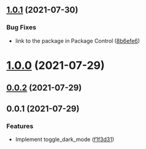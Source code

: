 ## [1.0.1](https://github.com/ElMassimo/sublime-toggle-dark-mode/compare/1.0.0...1.0.1) (2021-07-30)


### Bug Fixes

* link to the package in Package Control ([8b6efe6](https://github.com/ElMassimo/sublime-toggle-dark-mode/commit/8b6efe635f94d81daa52d998164e02fa333b9748))



# [1.0.0](https://github.com/ElMassimo/sublime-toggle-dark-mode/compare/0.0.2...1.0.0) (2021-07-29)



## [0.0.2](https://github.com/ElMassimo/sublime-toggle-dark-mode/compare/0.0.1...0.0.2) (2021-07-29)



## 0.0.1 (2021-07-29)


### Features

* Implement toggle_dark_mode ([f1f3d31](https://github.com/ElMassimo/sublime-toggle-dark-mode/commit/f1f3d3153a10a44796bc3a3a4a015c7fcacbc00c))



